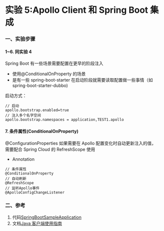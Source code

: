 # 实验 5:Apollo Client 和 Spring Boot 集成

### 一、实验步骤

#### 1~6. 同实验 4

Spring Boot 有一些场景需要配置在更早的阶段注入

- 使用@ConditionalOnProperty 的场景
- 是有一些 spring-boot-starter 在启动阶段就需要读取配置做一些事情（如 spring-boot-starter-dubbo)

启动方式：

```
// 启动
apollo.bootstrap.enabled=true
// 注入多个名字空间
apollo.bootstrap.namespaces = application,TEST1.apollo
```

#### 7. 条件属性(ConditionalOnProperty)

@ConfigurationProperties 如果需要在 Apollo 配置变化时自动更新注入的值，需要配合 Spring Cloud 的 RefreshScope 使用

- Annotation

```
// 条件属性
@ConditionalOnProperty
// 自动刷新
@RefreshScope
// 监听Apollo事件
@ApolloConfigChangeListener
```

### 二、参考

1. 代码[SpringBootSampleApplication](https://github.com/ctripcorp/apollo/blob/master/apollo-demo/src/main/java/com/ctrip/framework/apollo/demo/spring/springBootDemo/SpringBootSampleApplication.java)
2. 文档[Java 客户端使用指南](https://github.com/ctripcorp/apollo/wiki/Java%E5%AE%A2%E6%88%B7%E7%AB%AF%E4%BD%BF%E7%94%A8%E6%8C%87%E5%8D%97)
